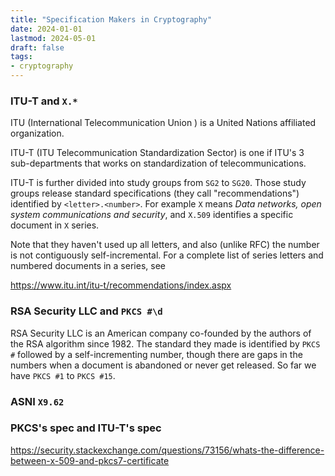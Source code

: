 ```yaml
---
title: "Specification Makers in Cryptography"
date: 2024-01-01
lastmod: 2024-05-01
draft: false
tags:
- cryptography
---
```


### ITU-T and `X.*`

ITU (International Telecommunication Union ) is a United Nations affiliated organization.

ITU-T (ITU Telecommunication Standardization Sector) is one if ITU's 3 sub-departments that works on standardization of telecommunications.

ITU-T is further divided into study groups from `SG2` to `SG20`. Those study groups release standard specifications (they call "recommendations") identified by `<letter>.<number>`. For example `X` means *Data networks, open system communications and security*, and `X.509` identifies a specific document in `X` series.

Note that they haven't used up all letters, and also (unlike RFC) the number is not contiguously self-incremental. For a complete list of series letters and numbered documents in a series, see

https://www.itu.int/itu-t/recommendations/index.aspx

### RSA Security LLC and `PKCS #\d`

RSA Security LLC is an American company co-founded by the authors of the RSA algorithm since 1982. The standard they made is identified by `PKCS #` followed by a self-incrementing number, though there are gaps in the numbers when a document is abandoned or never get released. So far we have `PKCS #1` to `PKCS #15`.

### ASNI `X9.62`

### PKCS's spec and ITU-T's spec

https://security.stackexchange.com/questions/73156/whats-the-difference-between-x-509-and-pkcs7-certificate

